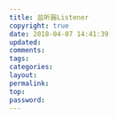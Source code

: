 ```yaml
---
title: 监听器Listener
copyright: true
date: 2018-04-07 14:41:39
updated:
comments:
tags:
categories:
layout:
permalink:
top:
password:
---
```

